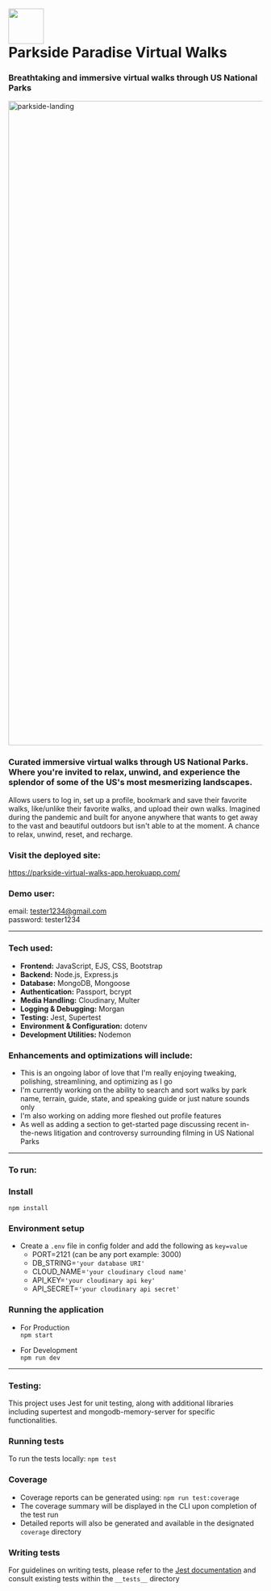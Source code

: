 # <img src="https://user-images.githubusercontent.com/65462564/218569434-57c4efb7-5dda-40a7-88b2-358fbd43bd99.png" width="70"/><br>Parkside Paradise Virtual Walks

### Breathtaking and immersive virtual walks through US National Parks
<img width="1278" alt="parkside-landing" src="https://user-images.githubusercontent.com/65462564/218576517-8a5aeb81-b2b4-4652-a7b4-5a8cc0a12883.png">

### Curated immersive virtual walks through US National Parks. Where you're invited to relax, unwind, and experience the splendor of some of the US's most mesmerizing landscapes.

Allows users to log in, set up a profile, bookmark and save their favorite walks, like/unlike their favorite walks, and upload their own walks. Imagined during the pandemic and built for anyone anywhere that wants to get away to the vast and beautiful outdoors but isn't able to at the moment. A chance to relax, unwind, reset, and recharge. 

### Visit the deployed site:
https://parkside-virtual-walks-app.herokuapp.com/<br>

### Demo user:
email: tester1234@gmail.com<br>
password: tester1234

---

### Tech used:
- **Frontend:** JavaScript, EJS, CSS, Bootstrap
- **Backend:** Node.js, Express.js
- **Database:** MongoDB, Mongoose
- **Authentication:** Passport, bcrypt
- **Media Handling:** Cloudinary, Multer
- **Logging & Debugging:** Morgan
- **Testing:** Jest, Supertest
- **Environment & Configuration:** dotenv
- **Development Utilities:** Nodemon

### Enhancements and optimizations will include:
- This is an ongoing labor of love that I'm really enjoying tweaking, polishing, streamlining, and optimizing as I go
- I'm currently working on the ability to search and sort walks by park name, terrain, guide, state, and speaking guide or just nature sounds only 
- I'm also working on adding more fleshed out profile features 
- As well as adding a section to get-started page discussing recent in-the-news litigation and controversy surrounding filming in US National Parks

---

### To run:

### Install

`npm install`

### Environment setup

- Create a `.env` file in config folder and add the following as `key=value`
  - PORT=2121 (can be any port example: 3000)
  - DB_STRING=`'your database URI'`
  - CLOUD_NAME=`'your cloudinary cloud name'`
  - API_KEY=`'your cloudinary api key'`
  - API_SECRET=`'your cloudinary api secret'`

### Running the application

- For Production <br>
`npm start`

- For Development <br>
`npm run dev`
---

### Testing:
This project uses Jest for unit testing, along with additional libraries including supertest and mongodb-memory-server for specific functionalities.

### Running tests
To run the tests locally: 
`npm test`

### Coverage
- Coverage reports can be generated using:
`npm run test:coverage`
- The coverage summary will be displayed in the CLI upon completion of the test run
- Detailed reports will also be generated and available in the designated `coverage` directory

### Writing tests
For guidelines on writing tests, please refer to the <a href="https://jestjs.io/docs/getting-started" target="_blank">Jest documentation</a> and consult existing tests within the `__tests__` directory